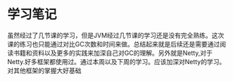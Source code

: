 # 学习笔记

虽然经过了几节课的学习，但是JVM经过几节课的学习还是没有完全熟练。这次课的练习也只能通过对比GC次数和时间来做。总结起来就是后续还是需要通过阅读书籍和资料以及更多的实践来加深自己对GC的理解。另外就是Netty,对于Netty.好多框架都使用过。通过本周以及下周的学习。应该加深对Netty的学习。对其他框架的掌握大好基础
